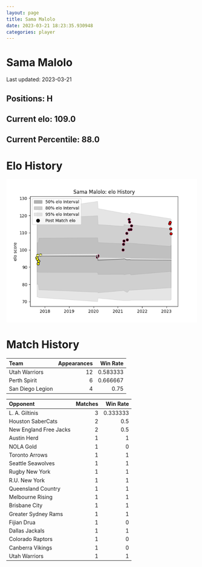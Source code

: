 ```yaml
---  
layout: page  
title: Sama Malolo  
date: 2023-03-21 18:23:35.930948  
categories: player  
---
```

# Sama Malolo


Last updated: 2023-03-21
## Positions: H

## Current elo: 109.0

## Current Percentile: 88.0

# Elo History


![elo history](history_SamaMalolo.png)
# Match History


| Team             |   Appearances |   Win Rate |
|:-----------------|--------------:|-----------:|
| Utah Warriors    |            12 |   0.583333 |
| Perth Spirit     |             6 |   0.666667 |
| San Diego Legion |             4 |   0.75     |

| Opponent               |   Matches |   Win Rate |
|:-----------------------|----------:|-----------:|
| L. A. Giltinis         |         3 |   0.333333 |
| Houston SaberCats      |         2 |   0.5      |
| New England Free Jacks |         2 |   0.5      |
| Austin Herd            |         1 |   1        |
| NOLA Gold              |         1 |   0        |
| Toronto Arrows         |         1 |   1        |
| Seattle Seawolves      |         1 |   1        |
| Rugby New York         |         1 |   1        |
| R.U. New York          |         1 |   1        |
| Queensland Country     |         1 |   1        |
| Melbourne Rising       |         1 |   1        |
| Brisbane City          |         1 |   1        |
| Greater Sydney Rams    |         1 |   1        |
| Fijian Drua            |         1 |   0        |
| Dallas Jackals         |         1 |   1        |
| Colorado Raptors       |         1 |   0        |
| Canberra Vikings       |         1 |   0        |
| Utah Warriors          |         1 |   1        |